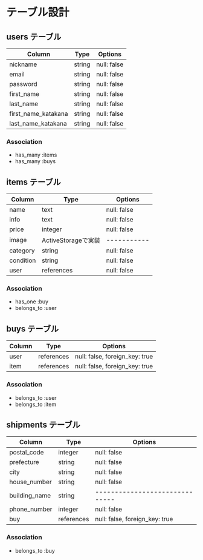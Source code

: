 # テーブル設計

## users テーブル

| Column                 | Type   | Options     |
| -----------------------| ------ | ----------- |
| nickname               | string | null: false |
| email                  | string | null: false |
| password               | string | null: false |
| first_name             | string | null: false |
| last_name              | string | null: false |
| first_name_katakana    | string | null: false |
| last_name_katakana     | string | null: false |

### Association

- has_many :items
- has_many :buys

## items テーブル

| Column       | Type               | Options     |
| ------------ | ------------------ | ----------- |
| name         | text               | null: false |
| info         | text               | null: false |
| price        | integer            | null: false |
| image        | ActiveStorageで実装 | ----------- |
| category     | string             | null: false |
| condition    | string             | null: false |
| user         | references         | null: false |


### Association

- has_one :buy
- belongs_to :user

## buys テーブル

| Column      | Type       | Options                        |
| ----------- | ---------- | ------------------------------ |
| user        | references | null: false, foreign_key: true |
| item       | references | null: false, foreign_key: true |

### Association

- belongs_to :user
- belongs_to :item


## shipments テーブル

| Column        | Type       | Options                        |
| ------------- | ---------- | ------------------------------ |
| postal_code   | integer    | null: false                    |
| prefecture    | string     | null: false                    |
| city          | string     | null: false                    |
| house_number  | string     | null: false                    |
| building_name | string     | ------------------------------ |
| phone_number  | integer    | null: false                    |
| buy           | references | null: false, foreign_key: true |

### Association

- belongs_to :buy